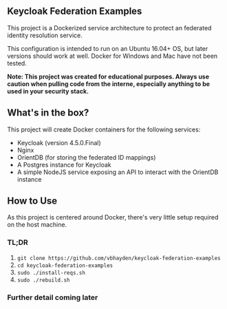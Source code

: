 Keycloak Federation Examples
--------------
This project is a Dockerized service architecture to protect an federated identity resolution service.

This configuration is intended to run on an Ubuntu 16.04+ OS, but later versions should work at well.  Docker for Windows and Mac have not been tested.

**Note: This project was created for educational purposes.  Always use caution when pulling code from the interne, especially anything to be used in your security stack.**

## What's in the box?
This project will create Docker containers for the following services:
- Keycloak (version 4.5.0.Final)
- Nginx
- OrientDB (for storing the federated ID mappings)
- A Postgres instance for Keycloak
- A simple NodeJS service exposing an API to interact with the OrientDB instance

## How to Use
As this project is centered around Docker, there's very little setup required on the host machine. 

### TL;DR
1. `git clone https://github.com/vbhayden/keycloak-federation-examples`
1. `cd keycloak-federation-examples`
1. `sudo ./install-reqs.sh`
1. `sudo ./rebuild.sh`

### Further detail coming later
